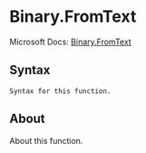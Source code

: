 ---
---

# Binary.FromText

Microsoft Docs: [Binary.FromText](https://docs.microsoft.com/en-us/powerquery-m/binary-fromtext)

## Syntax

```powerquery-m
Syntax for this function.
```

## About

About this function.

